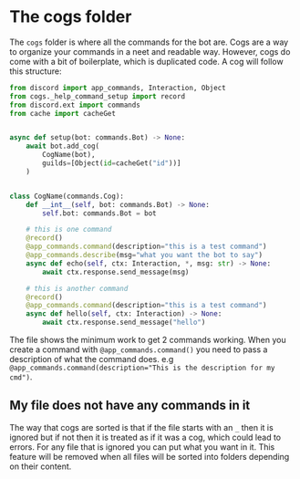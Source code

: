# The cogs folder

The `cogs` folder is where all the commands for the bot are. Cogs are a way to organize your commands in a neet and readable way.
However, cogs do come with a bit of boilerplate, which is duplicated code. A cog will follow this structure:
```py
from discord import app_commands, Interaction, Object
from cogs._help_command_setup import record
from discord.ext import commands
from cache import cacheGet


async def setup(bot: commands.Bot) -> None:
    await bot.add_cog(
        CogName(bot),
        guilds=[Object(id=cacheGet("id"))]
    )


class CogName(commands.Cog):
    def __int__(self, bot: commands.Bot) -> None:
        self.bot: commands.Bot = bot

    # this is one command
    @record()
    @app_commands.command(description="this is a test command")
    @app_commands.describe(msg="what you want the bot to say")
    async def echo(self, ctx: Interaction, *, msg: str) -> None:
        await ctx.response.send_message(msg)

    # this is another command
    @record()
    @app_commands.command(description="this is a test command")
    async def hello(self, ctx: Interaction) -> None:
        await ctx.response.send_message("hello")
```
 The file shows the minimum work to get 2 commands working. When you create a command with `@app_commands.command()` you
need to pass a description of what the command does. e.g `@app_commands.command(description="This is the description for my cmd")`.
 
## My file does not have any commands in it

The way that cogs are sorted is that if the file starts with an `_` then it is ignored but if not then it is treated as if it was a cog, which could lead to errors.
For any file that is ignored you can put what you want in it. This feature will be removed when all files will be sorted into
folders depending on their content.
